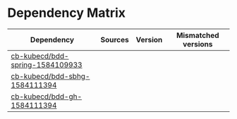 # Dependency Matrix

Dependency | Sources | Version | Mismatched versions
---------- | ------- | ------- | -------------------
[cb-kubecd/bdd-spring-1584109933](https://github.com/cb-kubecd/bdd-spring-1584109933.git) |  | []() | 
[cb-kubecd/bdd-sbhg-1584111394](https://github.com/cb-kubecd/bdd-sbhg-1584111394.git) |  | []() | 
[cb-kubecd/bdd-gh-1584111394](https://github.com/cb-kubecd/bdd-gh-1584111394.git) |  | []() | 
